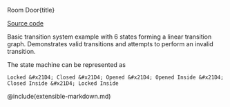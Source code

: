 Room Door{title}

[Source code](https://github.com/SAKryukov/generic-state-machine/tree/main/code/Tests/TestDoor)

Basic transition system example with 6 states forming a linear transition graph. Demonstrates valid transitions and attempts to perform an invalid transition.

The state machine can be represented as

~~~
Locked &#x21D4; Closed &#x21D4; Opened &#x21D4; Opened Inside &#x21D4; Closed Inside &#x21D4; Locked Inside
~~~

@include(extensible-markdown.md)

